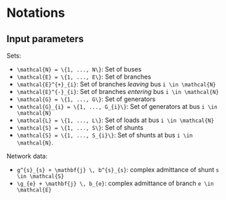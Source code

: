 # Notations

## Input parameters

Sets:
* ``\mathcal{N} = \{1, ..., N\}``: Set of buses
* ``\mathcal{E} = \{1, ..., E\}``: Set of branches
* ``\mathcal{E}^{+}_{i}``: Set of branches _leaving_ bus ``i \in \mathcal{N}``
* ``\mathcal{E}^{-}_{i}``: Set of branches _entering_ bus ``i \in \mathcal{N}``
* ``\mathcal{G} = \{1, ..., G\}``: Set of generators
* ``\mathcal{G}_{i} = \{1, ..., G_{i}\}``: Set of generators at bus ``i \in \mathcal{N}``
* ``\mathcal{L} = \{1, ..., L\}``: Set of loads at bus ``i \in \mathcal{N}``
* ``\mathcal{S} = \{1, ..., S\}``: Set of shunts
* ``\mathcal{S} = \{1, ..., S_{i}\}``: Set of shunts at bus ``i \in \mathcal{N}``.



Network data:
* ``g^{s}_{s} + \mathbf{j} \, b^{s}_{s}``: complex admittance of shunt ``s \in \mathcal{S}``
* ``\g_{e} + \mathbf{j} \, b_{e}``: complex admittance of branch ``e \in \mathcal{E}``
